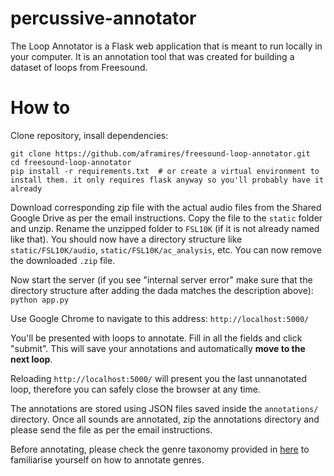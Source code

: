 # percussive-annotator

The Loop Annotator is a Flask web application that is meant to run locally in your computer.
It is an annotation tool that was created for building a dataset of loops from Freesound.


# How to

Clone repository, insall dependencies:
```shell
git clone https://github.com/aframires/freesound-loop-annotator.git
cd freesound-loop-annotator
pip install -r requirements.txt  # or create a virtual environment to install them. it only requires flask anyway so you'll probably have it already
```

Download corresponding zip file with the actual audio files from the Shared Google Drive as per the email instructions. Copy the file to the `static` folder and unzip. Rename the unzipped folder to `FSL10K` (if it is not already named like that). You should now have a directory structure like `static/FSL10K/audio`, `static/FSL10K/ac_analysis`, etc. You can now remove the downloaded `.zip` file.

Now start the server (if you see "internal server error" make sure that the directory structure after adding the dada matches the description above):
`python app.py`

Use Google Chrome to navigate to this address:
`http://localhost:5000/`

You'll be presented with loops to annotate. Fill in all the fields and click "submit". This will save your annotations and automatically **move to the next loop**.

Reloading `http://localhost:5000/` will present you the last unnanotated loop, therefore you can safely close the browser at any time.

The annotations are stored using JSON files saved inside the `annotations/` directory. Once all sounds are annotated, zip the annotations directory and please send the file as per the email instructions.

Before annotating, please check the genre taxonomy provided in [here](https://docs.google.com/document/d/1Rj8mSoDewvnmrTs8HK2yRJ4AgUUf7Ft-JW2xN_bd6P4/edit?usp=sharing) to familiarise yourself on how to annotate genres.
